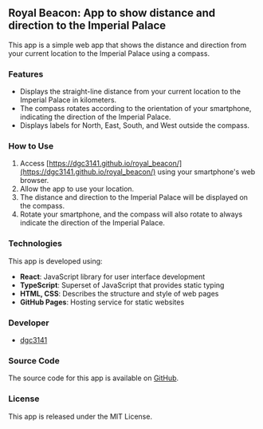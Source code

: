 ## Royal Beacon: App to show distance and direction to the Imperial Palace

This app is a simple web app that shows the distance and direction from your current location to the Imperial Palace using a compass.

### Features

- Displays the straight-line distance from your current location to the Imperial Palace in kilometers.
- The compass rotates according to the orientation of your smartphone, indicating the direction of the Imperial Palace.
- Displays labels for North, East, South, and West outside the compass.

### How to Use

1. Access [https://dgc3141.github.io/royal_beacon/](https://dgc3141.github.io/royal_beacon/) using your smartphone's web browser.
2. Allow the app to use your location.
3. The distance and direction to the Imperial Palace will be displayed on the compass.
4. Rotate your smartphone, and the compass will also rotate to always indicate the direction of the Imperial Palace.

### Technologies

This app is developed using:

- **React**: JavaScript library for user interface development
- **TypeScript**: Superset of JavaScript that provides static typing
- **HTML, CSS**: Describes the structure and style of web pages
- **GitHub Pages**: Hosting service for static websites

### Developer

- [dgc3141](https://github.com/dgc3141)

### Source Code

The source code for this app is available on [GitHub](https://github.com/dgc3141/royal_beacon).

### License

This app is released under the MIT License.

